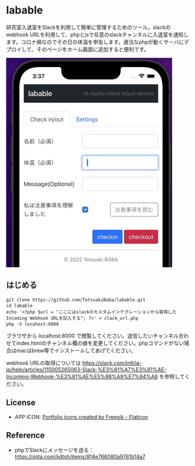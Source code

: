# labable
研究室入退室をSlackを利用して簡単に管理するためのツール。slackのwebhook URLを利用して、phpとjsで任意のslackチャンネルに入退室を通知します。コロナ禍なのでその日の体温を申告します。適当なphpが動くサーバにデプロイして、そのページをホーム画面に追加すると便利です。

<img src="Apr-21-2022 03-38-41.gif">

## はじめる
 ```
git clone https://github.com/TetsuakiBaba/labable.git
cd labable
echo '<?php $url = "ここにはslackのカスタムインテグレーションから取得したIncoming Webhook URLを記入する"; ?>' > slack_url.php
php -S locahost:8000
```

ブラウザから localhost:8000 で閲覧してください。送信したいチャンネル合わせてindex.htmlのチャンネル欄の値を変更してください。phpコマンドがない場合はmacはbrew等でインストールしてあげてください。

webhook URLの取得については https://slack.com/intl/ja-jp/help/articles/115005265063-Slack-%E3%81%A7%E3%81%AE-Incoming-Webhook-%E3%81%AE%E5%88%A9%E7%94%A8 を参照してください。

## License
  * APP ICON: <a href="https://www.flaticon.com/free-icons/portfolio" title="portfolio icons">Portfolio icons created by Freepik - Flaticon</a>
## Reference
  * phpでSlackにメッセージを送る：https://qiita.com/kdtsh/items/814e766080a9761b14a7